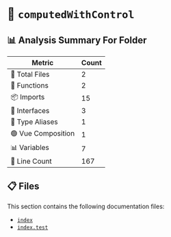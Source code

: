 # 📁 `computedWithControl`

## 📊 Analysis Summary For Folder

| Metric | Count |
|--------|-------|
| 📁 Total Files | 2 |
| 🔧 Functions | 2 |
| 📦 Imports | 15 |
| 📐 Interfaces | 3 |
| 📑 Type Aliases | 1 |
| 🟢 Vue Composition | 1 |
| 📊 Variables | 7 |
| 🔢 Line Count | 167 |


## 📋 Files

This section contains the following documentation files:

- [`index`](./index.md)
- [`index.test`](./index.test.md)